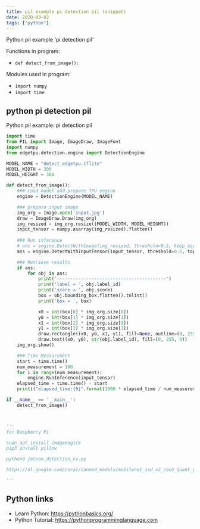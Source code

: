 ```yaml
---
title: pil example pi detection pil (snippet)
date: 2020-03-02
tags: ["python"]
---
```

Python pil example 'pi detection pil'

Functions in program: 
* `def detect_from_image():`

Modules used in program: 
* `import numpy`
* `import time`

## python pi detection pil

Python pil example: pi detection pil

```python
import time
from PIL import Image, ImageDraw, ImageFont
import numpy
from edgetpu.detection.engine import DetectionEngine

MODEL_NAME = "detect_edgetpu.tflite"
MODEL_WIDTH = 300
MODEL_HEIGHT = 300

def detect_from_image():
	### Load model and prepare TPU engine
	engine = DetectionEngine(MODEL_NAME)

	### prepara input image
	img_org = Image.open('input.jpg')
	draw = ImageDraw.Draw(img_org)
	img_resized = img_org.resize((MODEL_WIDTH, MODEL_HEIGHT))
	input_tensor = numpy.asarray(img_resized).flatten()
	
	### Run inference
	# ans = engine.DetectWithImage(img_resized, threshold=0.5, keep_aspect_ratio=True, relative_coord=True, top_k=10)
	ans = engine.DetectWithInputTensor(input_tensor, threshold=0.5, top_k=10)

	### Retrieve results
	if ans:
		for obj in ans:
			print('-----------------------------------------')
			print('label = ', obj.label_id)
			print('score = ', obj.score)
			box = obj.bounding_box.flatten().tolist()
			print('box = ', box)

			x0 = int(box[0] * img_org.size[0])
			y0 = int(box[1] * img_org.size[1])
			x1 = int(box[2] * img_org.size[0])
			y1 = int(box[3] * img_org.size[1])
			draw.rectangle((x0, y0, x1, y1), fill=None, outline=(0, 255, 0))
			draw.text((x0, y0), str(obj.label_id), fill=(0, 255, 0))
	img_org.show()

	### Time Measurement
	start = time.time()
	num_measurement = 100
	for i in range(num_measurement):
		engine.RunInference(input_tensor)
	elapsed_time = time.time() - start
	print(("elapsed_time:{0}".format(1000 * elapsed_time / num_measurement) + "[msec]"))

if __name__ == '__main__':
	detect_from_image()



'''
for Raspberry Pi

sudo apt install imagemagick
pip3 install pillow

python3 jetson_detection_cv.py

https://dl.google.com/coral/canned_models/mobilenet_ssd_v2_coco_quant_postprocess_edgetpu.tflite

'''


```

## Python links

- Learn Python: https://pythonbasics.org/
- Python Tutorial: https://pythonprogramminglanguage.com

